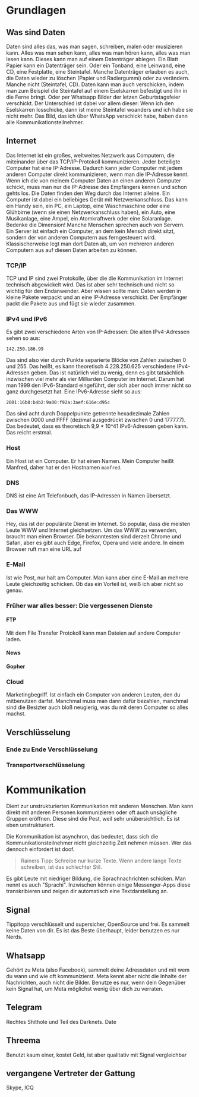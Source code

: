# Grundlagen
## Was sind Daten
Daten sind alles das, was man sagen, schreiben, malen oder musizieren kann. Alles was man sehen kann, alles was man hören kann, alles was man lesen kann. 
Dieses kann man auf einem Datenträger ablegen. Ein Blatt Papier kann ein Datenträger sein. Oder ein Tonband, eine Leinwand, eine CD, eine Festplatte, eine Steintafel. Manche Datenträger erlauben es auch, die Daten wieder zu löschen (Papier und Radiergummi) oder zu verändern. Manche nicht (Steintafel, CD).
Daten kann man auch verschicken, indem man zum Beispiel die Steintafel auf einem Eselskarren befestigt und ihn in die Ferne bringt. Oder per Whatsapp Bilder der letzen Geburtstagsfeier verschickt. Der Unterschied ist dabei vor allem dieser: Wenn ich den Eselskarren losschicke, dann ist meine Steintafel woanders und ich habe sie nicht mehr. Das Bild, das ich über WhatsApp verschickt habe, haben dann alle Kommunikationsteilnehmer. 
## Internet
Das Internet ist ein großes, weltweites Netzwerk aus Computern, die miteinander über das TCP/IP-Protokoll kommunizieren. Jeder beteiligte Computer hat eine IP-Adresse. Dadurch kann jeder Computer mit jedem anderen Computer direkt kommunizieren, wenn man die IP-Adresse kennt. 
Wenn ich die von meinem Computer Daten an einen anderen Computer schickt, muss man nur die IP-Adresse des Empfängers kennen und schon gehts los. Die Daten finden den Weg durch das Internet alleine.
Ein Computer ist dabei ein beliebiges Gerät mit Netzwerkanschluss. Das kann ein Handy sein, ein PC, ein Laptop, eine Waschmaschine oder eine Glühbirne (wenn sie einen Netzwerkanschluss haben), ein Auto, eine Musikanlage, eine Ampel, ein Atomkraftwerk oder eine Solaranlage. Bedenke die Dimension! 
Manche Menschen sprechen auch von Servern. Ein Server ist einfach ein Computer, an dem kein Mensch direkt sitzt, sondern der von anderen Computern aus ferngesteuert wird. Klassischerweise legt man dort Daten ab, um von mehreren anderen Computern aus auf diesen Daten arbeiten zu können.
### TCP/IP
TCP und IP sind zwei Protokolle, über die die Kommunikation im Internet technisch abgewickelt wird. Das ist aber sehr technisch und nicht so wichtig für den Endanwender. Aber wissen sollte man: Daten werden in kleine Pakete verpackt und an eine IP-Adresse verschickt. Der Empfänger packt die Pakete aus und fügt sie wieder zusammen. 
### IPv4 und IPv6
Es gibt zwei verschiedene Arten von IP-Adressen: Die alten IPv4-Adressen sehen so aus: 
```
142.250.186.99
```
Das sind also vier durch Punkte separierte Blöcke von Zahlen zwischen 0 und 255. Das heißt, es kann theoretisch 4.228.250.625 verschiedene IPv4-Adressen geben. 
Das ist natürlich viel zu wenig, denn es gibt tatsächlich inzwischen viel mehr als vier Milliarden Computer im Internet. 
Darum hat man 1999 den IPv6-Standard eingeführt, der sich aber noch immer nicht so ganz durchgesetzt hat. Eine IPv6-Adresse sieht so aus: 
```
2001:16b8:b4b2:9a00:f92a:3aef:616e:d95c
```
Das sind acht durch Doppelpunkte getrennte hexadezimale Zahlen zwischen 0000 und FFFF (dezimal ausgedrückt zwischen 0 und 177777). Das bedeutet, dass es theoretisch 9,9 * 10^41 IPv6-Adressen geben kann. Das reicht erstmal.
### Host
Ein Host ist ein Computer. Er hat einen Namen. Mein Computer heißt Manfred, daher hat er den Hostnamen `manfred`.
### DNS
DNS ist eine Art Telefonbuch, das IP-Adressen in Namen übersetzt. 

### Das WWW
Hey, das ist der populärste Dienst im Internet. So populär, dass die meisten Leute WWW und Internet gleichsetzen. 
Um das WWW zu verwenden, braucht man einen Browser. Die bekanntesten sind derzeit Chrome und Safari, aber es gibt auch Edge, Firefox, Opera und viele andere. 
In einem Browser ruft man eine URL auf
### E-Mail
Ist wie Post, nur halt am Computer. Man kann aber eine E-Mail an mehrere Leute gleichzeitig schicken. Ob das ein Vorteil ist, weiß ich aber nicht so genau. 

### Früher war alles besser: Die vergessenen Dienste
#### FTP
Mit dem File Transfer Protokoll kann man Dateien auf andere Computer laden. 
#### News
#### Gopher

### Cloud
Marketingbegriff. Ist einfach ein Computer von anderen Leuten, den du mitbenutzen darfst. Manchmal muss man dann dafür bezahlen, manchmal sind die Besizter auch bloß neugierig, was du mit deren Computer so alles machst. 
## Verschlüsselung
### Ende zu Ende Verschlüsselung
### Transportverschlüsselung
# Kommunikation
Dient zur unstrukturierten Kommunikation mit anderen Menschen. Man kann direkt mit anderen Personen kommunizieren oder oft auch unsägliche Gruppen eröffnen. Diese sind die Pest, weil sehr unübersichtlich. Es ist eben unstrukturiert.

Die Kommunikation ist asynchron, das bedeutet, dass sich die Kommunikationsteilnehmer nicht gleichzeitig Zeit nehmen müssen. Wer das dennoch einfordert ist doof. 

> Rainers Tipp: Schreibe nur kurze Texte. Wenn andere lange Texte schreiben, ist das schlechter Stil. 

Es gibt Leute mit niedriger Bildung, die Sprachnachrichten schicken. Man nennt es auch "Sprachi". Inzwischen können einige Messenger-Apps diese transkribieren und zeigen dir automatisch eine Textdarstellung an. 
## Signal
Tippitopp verschlüsselt und supersicher, OpenSource und frei. Es sammelt keine Daten von dir. Es ist das Beste überhaupt, leider benutzen es nur Nerds. 
## Whatsapp
Gehört zu Meta (also Facebook), sammelt deine Adressdaten und mit wem du wann und wie oft kommunizierst. Meta kennt aber nicht die Inhalte der Nachrichten, auch nicht die Bilder. 
Benutze es nur, wenn dein Gegenüber kein Signal hat, um Meta möglichst wenig über dich zu verraten. 
## Telegram
Rechtes Shithole und Teil des Darknets. Date
## Threema
Benutzt kaum einer, kostet Geld, ist aber qualitativ mit Signal vergleichbar
## vergangene Vertreter der Gattung
Skype, ICQ

# 